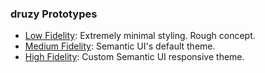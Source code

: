 ### druzy Prototypes

* [Low Fidelity](https://crystalfinch.github.io/druzy-cms-prototypes/lo-fi/): Extremely minimal styling. Rough concept.
* [Medium Fidelity](https://crystalfinch.github.io/druzy-cms-prototypes/med-fi/): Semantic UI's default theme.
* [High Fidelity](https://crystalfinch.github.io/druzy-cms-prototypes/hi-fi/): Custom Semantic UI responsive theme.
